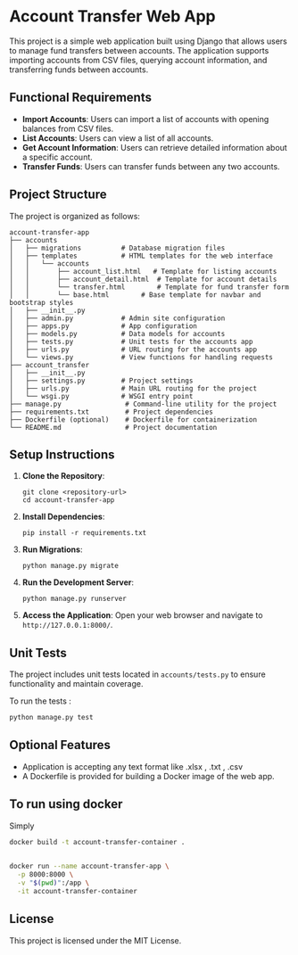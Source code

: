 # Account Transfer Web App

This project is a simple web application built using Django that allows users to manage fund transfers between accounts. The application supports importing accounts from CSV files, querying account information, and transferring funds between accounts.

## Functional Requirements

- **Import Accounts**: Users can import a list of accounts with opening balances from CSV files.
- **List Accounts**: Users can view a list of all accounts.
- **Get Account Information**: Users can retrieve detailed information about a specific account.
- **Transfer Funds**: Users can transfer funds between any two accounts.

## Project Structure

The project is organized as follows:

```
account-transfer-app
├── accounts
│   ├── migrations          # Database migration files
│   ├── templates           # HTML templates for the web interface
│   │   └── accounts
│   │       ├── account_list.html   # Template for listing accounts
│   │       ├── account_detail.html  # Template for account details
│   │       └── transfer.html        # Template for fund transfer form
│   │       └── base.html        # Base template for navbar and bootstrap styles
│   ├── __init__.py
│   ├── admin.py            # Admin site configuration
│   ├── apps.py             # App configuration
│   ├── models.py           # Data models for accounts
│   ├── tests.py            # Unit tests for the accounts app
│   ├── urls.py             # URL routing for the accounts app
│   └── views.py            # View functions for handling requests
├── account_transfer
│   ├── __init__.py
│   ├── settings.py         # Project settings
│   ├── urls.py             # Main URL routing for the project
│   └── wsgi.py             # WSGI entry point
├── manage.py                # Command-line utility for the project
├── requirements.txt         # Project dependencies
├── Dockerfile (optional)    # Dockerfile for containerization
└── README.md                # Project documentation
```

## Setup Instructions

1. **Clone the Repository**:
   ```
   git clone <repository-url>
   cd account-transfer-app
   ```

2. **Install Dependencies**:
   ```
   pip install -r requirements.txt
   ```

3. **Run Migrations**:
   ```
   python manage.py migrate
   ```

4. **Run the Development Server**:
   ```
   python manage.py runserver
   ```

5. **Access the Application**:
   Open your web browser and navigate to `http://127.0.0.1:8000/`.

## Unit Tests

The project includes unit tests located in `accounts/tests.py` to ensure functionality and maintain coverage.

To run the tests : 
```bash
python manage.py test
```

## Optional Features
- Application is accepting any text format like .xlsx , .txt , .csv
- A Dockerfile is provided for building a Docker image of the web app.

## To run using docker

Simply 
```bash
docker build -t account-transfer-container .
 

docker run --name account-transfer-app \
  -p 8000:8000 \
  -v "$(pwd)":/app \
  -it account-transfer-container
```

## License

This project is licensed under the MIT License.